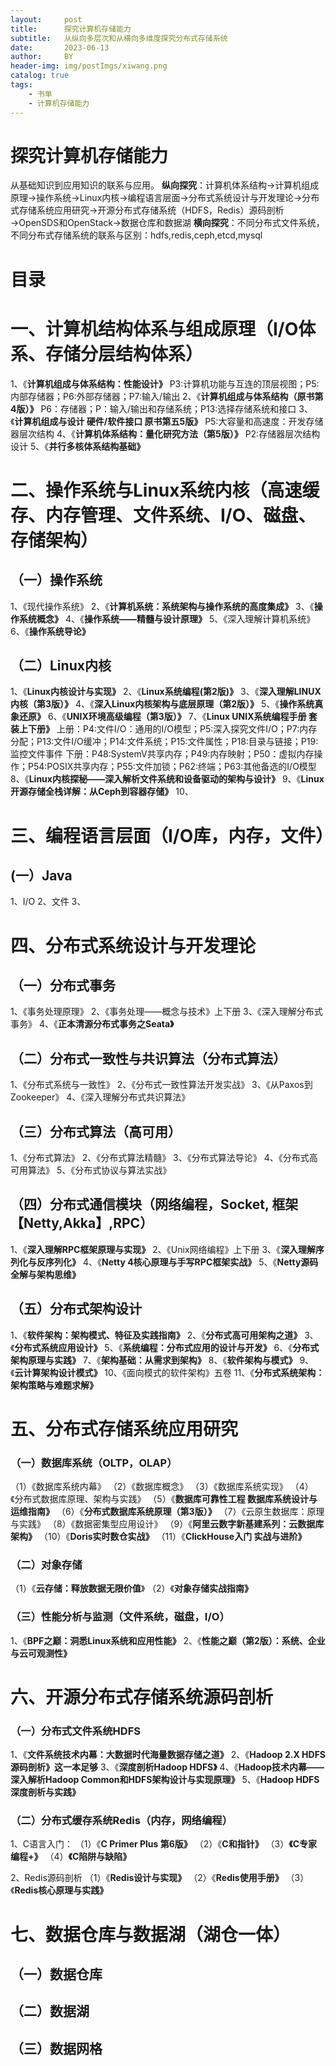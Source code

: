 ```yaml
---
layout:     post
title:      探究计算机存储能力
subtitle:   从纵向多层次和从横向多维度探究分布式存储系统
date:       2023-06-13
author:     BY
header-img: img/postImgs/xiwang.png
catalog: true
tags:
    - 书单
    - 计算机存储能力
---
```


# 探究计算机存储能力

从基础知识到应用知识的联系与应用。
**纵向探究**：计算机体系结构→计算机组成原理→操作系统→Linux内核→编程语言层面→分布式系统设计与开发理论→分布式存储系统应用研究→开源分布式存储系统（HDFS，Redis）源码剖析→OpenSDS和OpenStack→数据仓库和数据湖
**横向探究**：不同分布式文件系统，不同分布式存储系统的联系与区别：hdfs,redis,ceph,etcd,mysql

# 目录
# 一、计算机结构体系与组成原理（I/O体系、存储分层结构体系）
1、《**计算机组成与体系结构：性能设计》**
P3:计算机功能与互连的顶层视图；P5:内部存储器；P6:外部存储器；P7:输入/输出
2、《**计算机组成与体系结构（原书第4版）》**
P6：存储器；P：输入/输出和存储系统；P13:选择存储系统和接口
3、《**计算机组成与设计 硬件/软件接口 原书第五5版》**
P5:大容量和高速度：开发存储器层次结构
4、《**计算机体系结构：量化研究方法（第5版）》**
P2:存储器层次结构设计
5、《**并行多核体系结构基础》**

# 二、操作系统与Linux系统内核（高速缓存、内存管理、文件系统、I/O、磁盘、存储架构）
## （一）操作系统
1、《现代操作系统》
2、《**计算机系统：系统架构与操作系统的高度集成》**
3、《**操作系统概念》**
4、《**操作系统――精髓与设计原理》**
5、《深入理解计算机系统》
6、《**操作系统导论》**
## （二）Linux内核
1、《**Linux内核设计与实现》**
2、《**Linux系统编程(第2版)》**
3、《**深入理解LINUX内核（第3版）》**
4、《**深入Linux内核架构与底层原理（第2版）》**
5、《**操作系统真象还原》**
6、《**UNIX环境高级编程（第3版）》**
7、《**Linux UNIX系统编程手册 套装上下册》**
上册：P4:文件I/O：通用的I/O模型；P5:深入探究文件I/O；P7:内存分配；P13:文件I/O缓冲；P14:文件系统；P15:文件属性；P18:目录与链接；P19:监控文件事件
下册：P48:SystemV共享内存；P49:内存映射；P50：虚拟内存操作；P54:POSIX共享内存；P55:文件加锁；P62:终端；P63:其他备选的I/O模型
8、《****Linux内核探秘——深入解析文件系统和设备驱动的架构与设计》****
9、《**Linux开源存储全栈详解：从Ceph到容器存储》**
10、
# 三、编程语言层面（I/O库，内存，文件）
## (一）Java
1、I/O
2、文件
3、
# 四、分布式系统设计与开发理论
## （一）分布式事务
1、《事务处理原理》
2、《事务处理——概念与技术》上下册
3、《深入理解分布式事务》
4、《**正本清源分布式事务之Seata》**
## （二）分布式一致性与共识算法（分布式算法）
1、《分布式系统与一致性》
2、《分布式一致性算法开发实战》
3、《从Paxos到Zookeeper》
4、《深入理解分布式共识算法》
## （三）分布式算法（高可用）
1、《分布式算法》
2、《分布式算法精髓》
3、《分布式算法导论》
4、《分布式高可用算法》
5、《分布式协议与算法实战》
## （四）分布式通信模块（网络编程，Socket, 框架【Netty,Akka】,RPC）
1、《**深入理解RPC框架原理与实现》**
2、《Unix网络编程》上下册
3、《**深入理解序列化与反序列化》**
4、《**Netty 4核心原理与手写RPC框架实战》**
5、《**Netty源码全解与架构思维》**
## （五）分布式架构设计
1、《**软件架构：架构模式、特征及实践指南》**
2、《**分布式高可用架构之道》**
3、《**分布式系统应用设计》**
5、《**系统编程：分布式应用的设计与开发》**
6、《**分布式架构原理与实践》**
7、《**架构基础：从需求到架构》**
8、《**软件架构与模式》**
9、《**云计算架构设计模式》**
10、《面向模式的软件架构》五卷
11、《**分布式系统架构：架构策略与难题求解》**
# 五、分布式存储系统应用研究
### （一）数据库系统（OLTP，OLAP）
（1）《数据库系统内幕》
（2）《数据库概念》
（3）《数据库系统实现》
（4）《分布式数据库原理、架构与实践》
（5）《**数据库可靠性工程 数据库系统设计与运维指南》**
（6）《**分布式数据库系统原理（第3版）》**
（7）《云原生数据库：原理与实践》
（8）《数据密集型应用设计》
（9）《**阿里云数字新基建系列：云数据库架构》**
（10）《**Doris实时数仓实战》**
（11）《**ClickHouse入门 实战与进阶》**
### （二）对象存储

（1）《**云存储：释放数据无限价值**》
（2）《**对象存储实战指南》**
### （三）性能分析与监测（文件系统，磁盘，I/O）
1、《**BPF之巅：洞悉Linux系统和应用性能》**
2、《**性能之巅（第2版）：系统、企业与云可观测性》**
# 六、开源分布式存储系统源码剖析

### （一）分布式文件系统HDFS

1、《****文件系统技术内幕：大数据时代海量数据存储之道》****
2、《****Hadoop 2.X HDFS源码剖析》这一本足够****
3、《****深度剖析Hadoop HDFS》****
4、《****Hadoop技术内幕——深入解析Hadoop Common和HDFS架构设计与实现原理》****
5、《**Hadoop HDFS深度剖析与实践》**

### （二）分布式缓存系统Redis（内存，网络编程）

1、C语言入门：
（1）《**C Primer Plus 第6版》**
（2）《**C和指针》**
（3）**《C专家编程+》**
（4）**《C陷阱与缺陷》**

2、Redis源码剖析
（1）《**Redis设计与实现》**
（2）《**Redis使用手册》**
（3）《**Redis核心原理与实践》**

# 七、数据仓库与数据湖（湖仓一体）

## （一）数据仓库

## （二）数据湖

## （三）数据网格